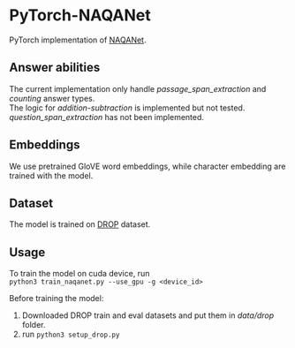 # PyTorch-NAQANet
PyTorch implementation of [NAQANet](https://arxiv.org/pdf/1903.00161.pdf).

## Answer abilities
The current implementation only handle *passage_span_extraction* and *counting* answer types.  
The logic for *addition-subtraction* is implemented but not tested.  
*question_span_extraction* has not been implemented.  

## Embeddings
We use pretrained GloVE word embeddings, while character embedding are trained with the model.

## Dataset  
The model is trained on [DROP](https://arxiv.org/pdf/1903.00161.pdf) dataset.  

## Usage  
To train the model on cuda device, run  
`python3 train_naqanet.py --use_gpu -g <device_id>`

Before training the model:  
1. Downloaded DROP train and eval datasets and put them in *data/drop* folder.  
2. run `python3 setup_drop.py`
